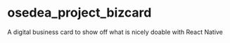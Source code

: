 # osedea_project_bizcard
A digital business card to show off what is nicely doable with React Native
